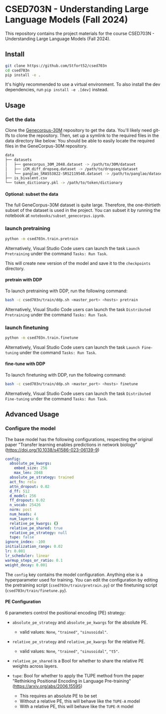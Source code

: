 # CSED703N - Understanding Large Language Models (Fall 2024)

This repository contains the project materials for the course CSED703N - Understanding Large Language Models (Fall 2024).

## Install

```bash
git clone https://github.com/Stfort52/csed703n
cd csed703n
pip install -e .
```

It's highly recommended to use a virtual environment. To also install the dev dependencies, run `pip install -e .[dev]` instead.

## Usage

### Get the data

Clone the [Genecorpus-30M](https://huggingface.co/datasets/ctheodoris/Genecorpus-30M) repository to get the data.
You'll likely need git-lfs to clone the repository.
Then, set up a symlink to the required files in the data directory like below:
You should be able to easily locate the required files in the GeneCorpus-30M repository.

```bash
data
├── datasets
│   ├── genecorpus_30M_2048.dataset -> /path/to/30M/dataset
│   ├── iCM_diff_dropseq.dataset -> /path/to/dropseq/dataset
│   └── panglao_SRA553822-SRS2119548.dataset -> /path/to/panglao/dataset
├── is_bivalent.csv
└── token_dictionary.pkl -> /path/to/token/dictionary
```

#### Optional: subset the data

The full GeneCorpus-30M dataset is quite large. Therefore, the one-thirtieth subset of the dataset is used in the project. You can subset it by running the notebook at `notebooks/subset_genecorpus.ipynb`.

### launch pretraining

```bash
python -m csed703n.train.pretrain
```

Alternatively, Visual Studio Code users can launch the task `Launch Pretraining` under the command `Tasks: Run Task`.

This will create new version of the model and save it to the `checkpoints` directory.

#### pretrain with DDP

To launch pretraining with DDP, run the following command:

```bash
bash -c csed703n/train/ddp.sh <master_port> <hosts> pretrain
```

Alternatively, Visual Studio Code users can launch the task `Distributed Pretraining` under the command `Tasks: Run Task`.

### launch finetuning

```bash
python -m csed703n.train.finetune
```

Alternatively, Visual Studio Code users can launch the task `Launch Fine-tuning` under the command `Tasks: Run Task`.

#### fine-tune with DDP

To launch finetuning with DDP, run the following command:

```bash
bash -c csed703n/train/ddp.sh <master_port> <hosts> finetune
```

Alternatively, Visual Studio Code users can launch the task `Distributed Fine-tuning` under the command `Tasks: Run Task`.

## Advanced Usage

### Configure the model

The base model has the following configurations, respecting the original paper "Transfer learning enables predictions in network biology" (<https://doi.org/10.1038/s41586-023-06139-9>)

```yaml
config:
  absolute_pe_kwargs:
    embed_size: 256
    max_len: 2048
  absolute_pe_strategy: trained
  act_fn: relu
  attn_dropout: 0.02
  d_ff: 512
  d_model: 256
  ff_dropout: 0.02
  n_vocab: 25426
  norm: post
  num_heads: 4
  num_layers: 6
  relative_pe_kwargs: {}
  relative_pe_shared: true
  relative_pe_strategy: null
  tupe: false
ignore_index: -100
initialization_range: 0.02
lr: 0.001
lr_scheduler: linear
warmup_steps_or_ratio: 0.1
weight_decay: 0.001
```

The `config` key contains the model configuration. Anything else is a hyperparameter used for training. You can edit the configuration by editing the pretraining script (`csed703n/train/pretrain.py`) or the finetuning script (`csed703n/train/finetune.py`).

#### PE Configuration

6 parameters control the positional encoding (PE) strategy:

- `absolute_pe_strategy` and `absolute_pe_kwargs` for the absolute PE.
  - valid values: `None`, `"trained"`, `"sinusoidal"`.

- `relative_pe_strategy` and `relative_pe_kwargs` for the relative PE.
  - valid values: `None`, `"trained"`, `"sinusoidal"`, `"t5"`.
  
- `relative_pe_shared` is a Bool for whether to share the relative PE weights across layers.
- `tupe`: Bool for whether to apply the TUPE method from the paper "Rethinking Positional Encoding in Language Pre-training" (<https://arxiv.org/abs/2006.15595>)
  - This requires an absolute PE to be set
  - Without a relative PE, this will behave like the `TUPE-A` model
  - With a relative PE, this will behave like the `TUPE-R` model
